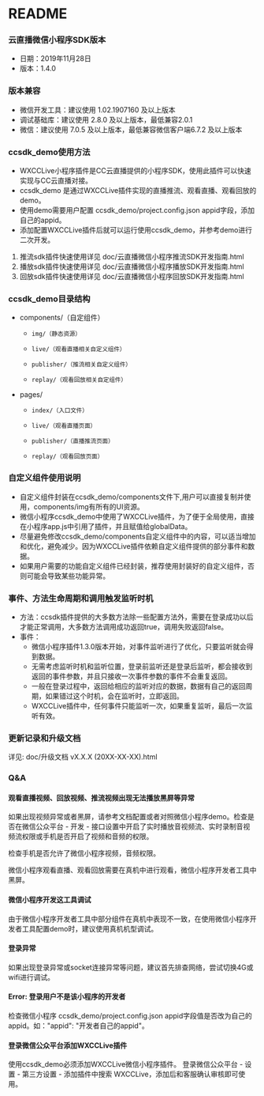 # README

### 云直播微信小程序SDK版本
* 日期：2019年11月28日
* 版本：1.4.0

### 版本兼容
* 微信开发工具：建议使用 1.02.1907160 及以上版本
* 调试基础库：建议使用 2.8.0 及以上版本，最低兼容2.0.1
* 微信：建议使用 7.0.5 及以上版本，最低兼容微信客户端6.7.2 及以上版本

### ccsdk_demo使用方法
* WXCCLive小程序插件是CC云直播提供的小程序SDK，使用此插件可以快速实现与CC云直播对接。
* ccsdk_demo 是通过WXCCLive插件实现的直播推流、观看直播、观看回放的demo。
* 使用demo需要用户配置 ccsdk_demo/project.config.json appid字段，添加自己的appid。
* 添加配置WXCCLive插件后就可以运行使用ccsdk_demo，并参考demo进行二次开发。

1. 推流sdk插件快速使用详见 doc/云直播微信小程序推流SDK开发指南.html
2. 播放sdk插件快速使用详见 doc/云直播微信小程序播放SDK开发指南.html
3. 回放sdk插件快速使用详见 doc/云直播微信小程序回放SDK开发指南.html

### ccsdk_demo目录结构
* components/（自定组件）
    *     img/（静态资源）
    *     live/（观看直播相关自定义组件）
    *     publisher/（推流相关自定义组件）
    *     replay/（观看回放相关自定组件）
* pages/
    *     index/（入口文件）
    *     live/（观看直播页面）
    *     publisher/（直播推流页面）
    *     replay/（观看回放页面）

### 自定义组件使用说明
* 自定义组件封装在ccsdk_demo/components文件下,用户可以直接复制并使用，components/img有所有的UI资源。
* 微信小程序ccsdk_demo中使用了WXCCLive插件，为了便于全局使用，直接在小程序app.js中引用了插件，并且赋值给globalData。
* 尽量避免修改ccsdk_demo/components自定义组件中的内容，可以适当增加和优化，避免减少。因为WXCCLive插件依赖自定义组件提供的部分事件和数据。
* 如果用户需要的功能自定义组件已经封装，推荐使用封装好的自定义组件，否则可能会导致某些功能异常。

### 事件、方法生命周期和调用触发监听时机
* 方法：ccsdk插件提供的大多数方法除一些配置方法外，需要在登录成功以后才能正常调用，大多数方法调用成功返回true，调用失败返回false。
* 事件：
    * 微信小程序插件1.3.0版本开始，对事件监听进行了优化，只要监听就会得到数据。
    * 无需考虑监听时机和监听位置，登录前监听还是登录后监听，都会接收到返回的事件参数，并且只接收一次事件参数的事件不会重复返回。
    * 一般在登录过程中，返回给相应的监听对应的数据，数据有自己的返回周期，如果错过这个时机，会在监听时，立即返回。
    * WXCCLive插件中，任何事件只能监听一次，如果重复监听，最后一次监听有效。

### 更新记录和升级文档

详见: doc/升级文档 vX.X.X (20XX-XX-XX).html

### Q&A

#### 观看直播视频、回放视频、推流视频出现无法播放黑屏等异常
如果出现视频异常或者黑屏，请参考文档配置或者对照微信小程序demo。检查是否在微信公众平台 - 开发 - 接口设置中开启了实时播放音视频流、实时录制音视频流权限或手机是否开启了视频和音频的权限。

检查手机是否允许了微信小程序视频，音频权限。

微信小程序观看直播、观看回放需要在真机中进行观看，微信小程序开发者工具中黑屏。

#### 微信小程序开发这工具调试
由于微信小程序开发者工具中部分组件在真机中表现不一致，在使用微信小程序开发者工具配置demo时，建议使用真机机型调试。

#### 登录异常
如果出现登录异常或socket连接异常等问题，建议首先排查网络，尝试切换4G或wifi进行调试。

#### Error: 登录用户不是该小程序的开发者
检查微信小程序 ccsdk_demo/project.config.json appid字段值是否改为自己的appid。如："appid": "开发者自己的appid"。

#### 登录微信公众平台添加WXCCLive插件
使用ccsdk_demo必须添加WXCCLive微信小程序插件。
登录微信公众平台 - 设置 - 第三方设置 - 添加插件中搜索 WXCCLive，添加后和客服确认审核即可使用。









